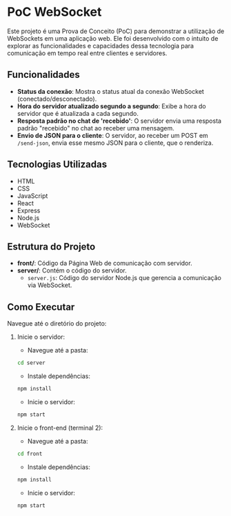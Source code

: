 # PoC WebSocket

Este projeto é uma Prova de Conceito (PoC) para demonstrar a utilização de WebSockets em uma aplicação web. Ele foi desenvolvido com o intuito de explorar as funcionalidades e capacidades dessa tecnologia para comunicação em tempo real entre clientes e servidores.

## Funcionalidades

- **Status da conexão**: Mostra o status atual da conexão WebSocket (conectado/desconectado).
- **Hora do servidor atualizado segundo a segundo**: Exibe a hora do servidor que é atualizada a cada segundo.
- **Resposta padrão no chat de 'recebido'**: O servidor envia uma resposta padrão "recebido" no chat ao receber uma mensagem.
- **Envio de JSON para o cliente**: O servidor, ao receber um POST em `/send-json`, envia esse mesmo JSON para o cliente, que o renderiza.


## Tecnologias Utilizadas

- HTML
- CSS
- JavaScript
- React
- Express
- Node.js
- WebSocket

## Estrutura do Projeto

- **front/**: Código da Página Web de comunicação com servidor.
- **server/**: Contém o código do servidor.
  - `server.js`: Código do servidor Node.js que gerencia a comunicação via WebSocket.

## Como Executar


Navegue até o diretório do projeto:

1. Inicie o servidor:
   - Navegue até a pasta:
    ```sh
    cd server
    ```
    - Instale dependências:
    ```sh
    npm install
    ```

    - Inicie o servidor:
    ```sh
    npm start
    ```
2. Inicie o front-end (terminal 2):
    - Navegue até a pasta:
    ```sh
    cd front
    ```
    - Instale dependências:
    ```sh
    npm install
    ```

    - Inicie o servidor:
    ```sh
    npm start
    ```

